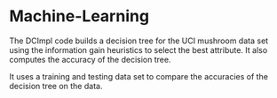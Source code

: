 # Machine-Learning

The DCImpl code builds a decision tree for the UCI mushroom data set using the information gain heuristics to select the best attribute. It also computes the accuracy of the decision tree.

It uses a training and testing data set to compare the accuracies of the decision tree on the data.
